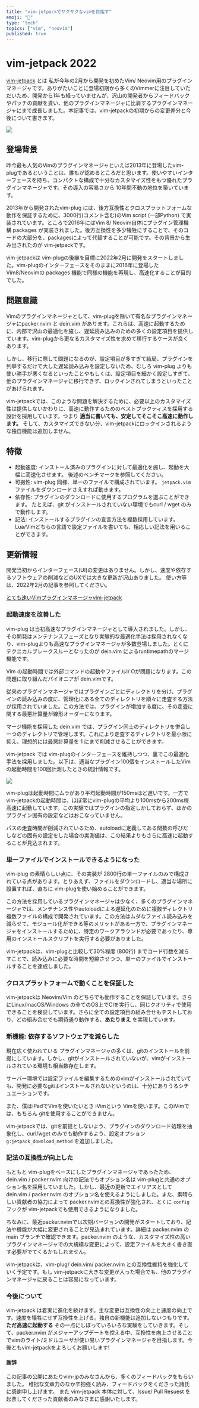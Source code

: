 ```yaml
---
title: "vim-jetpackでサクサクなvimを目指す"
emoji: "🚀"
type: "tech"
topics: ["vim", "neovim"]
published: true
---
```


# vim-jetpack 2022

[vim-jetpack](https://github.com/tani/vim-jetpack) とは 私が今年の2月から開発を初めたVim/ Neovim用のプラグインマネージャです。ありがたいことに登場初期から多くのVimmerに注目していただいため、開発から1年も経っていませんが、沢山の開発者からフィードバックやパッチの貢献を貰い、他のプラグインマネージャに比肩するプラグインマネージャにまで成長しました。本記事では、vim-jetpackの初期からの変更差分と今後について書きます。

![](/images/star_history_jetpack_2022.png)

## 登場背景

昨今最も人気のVimのプラグインマネージャといえば2013年に登場したvim-plugであるということは、誰もが認めるところだと思います。使いやすいインターフェースを持ち、コンパクトな構成で十分なカスタマイズ性をもつ優れたプラグインマネージャです。その導入の容易さから 10年間不動の地位を築いています。

2013年から開発されたvim-plug には、後方互換性とクロスプラットフォームな動作を保証するために、3000行(コメント含む)のVim script (一部Python) で実装されています。ところで2016年にはVim 8/ Neovim自体にプラグイン管理機構 packages が実装されました。後方互換性を多少犠牲にすることで、そのコードの大部分を、packagesによって代替することが可能です。その背景から生み出されたのが vim-jetpackです。

vim-jetpackは vim-plugの後継を目標に2022年2月に開発をスタートしました。vim-plugのインターフェースをそのままに2016年に登場した Vim8/Neovimの packages 機能で同様の機能を再現し、高速化することが目的でした。


## 問題意識

Vimのプラグインマネージャとして、vim-plugを除いて有名なプラグインマネージャにpacker.nvim と dein.vim があります。これらは、高速に起動するために、内部で沢山の最適化を施し、遅延読み込みのための多くの設定項目を提供しています。vim-plugから更なるカスタマイズ性を求めて移行するケースが良くあります。

しかし、移行に際して問題になるのが、設定項目が多すぎて結局、プラグインを列挙するだけで大した遅延読み込みを設定しないため、むしろ vim-plug よりも使い勝手が悪くなるといったことやもしくは、設定項目を細かく設定しすぎて、他のプラグインマネージャに移行できず、ロックインされてしまうといったことがあげられます。

vim-jetpackでは、このような問題を解決するために、必要以上のカスタマイズ性は提供しないかわりに、高速に動作するためのベストプラクティスを採用する設計を採用しています。つまり **適当に書いても、安定してそこそこ高速に動作します。** そして、カスタマイズできない分、vim-jetpackにロックインされるような独自機能は追加しません。

## 特徴

- 起動速度: インストール済みのプラグインに対して最適化を施し、起動を大幅に高速化させます。    後述のベンチマークを参照してください。
- 可搬性: vim-plug 同様、単一のファイルで構成されています。  `jetpack.vim` ファイルをダウンロードさえすれば動きます。
- 依存性: プラグインのダウンロードに使用するプログラムを選ぶことができます。  たとえば、git がインストールされていない環境でもcurl / wget のみで動作します。
- 記法: インストールするプラグインの宣言方法を複数採用しています。  Lua/Vimどちらの言語で設定ファイルを書いても、相応しい記法を用いることができます。
    
## 更新情報

開発当初からインターフェース(UI)の変更はありません。しかし、速度や依存するソフトウェアの削減などのUXでは大きな更新が沢山ありました。
使い方等は、2022年2月の記事を参照してください。

[とても速いVimプラグインマネージャvim-jetpack](https://zenn.dev/dog/articles/jetpack_intro)

### 起動速度を改善した

vim-plug は当初高速なプラグインマネージャとして導入されました。しかし、その開発はメンテナンスフェーズとなり実験的な最適化手法は採用されなくなり、vim-plugよりも高速なプラグインマネージャが多数登場しました。とくにテクニカルブレークスルーとなったのが dein.vim によるruntimepathのマージ機能です。

Vim の起動時間では外部コマンドの起動やファイルI/ Oが問題になります。この問題に取り組んだパイオニアが dein.vimです。

従来のプラグインマネージャではプラグインごとにディレクトリを分け、プラグインの読み込みの度に、管理化にある全てのディレクトリを順々に走査する方法が採用されていました。この方法では、プラグインが増加する度に、その走査に関する最悪計算量が線形オーダーになります。

マージ機能を採用した dein.vim では、プラグイン同士のディレクトリを併合し一つのディレクトリで管理します。これにより走査するディレクトリを最小限に抑え、理想的には最悪計算量を 1 にまで削減させることができます。

vim-jetpack では vim-plugのインターフェースを維持しつつ、裏でこの最適化手法を採用しました。以下は、適当なプラグイン100個をインストールしたVimの起動時間を100回計測したときの統計情報です。

![](/images/jetpack_benchmark_2022.png)

vim-plugは起動時間にムラがあり平均起動時間が150msほど遅いです。一方で vim-jetpackの起動時間は、ほぼ常にvim-plugの平均より100msから200ms程高速に起動しています。この実験ではプラグインの指定しかしておらず、ほかのプラグイン固有の設定などはおこなっていません。

パスの走査時間が削減されているため、autoloadに定義してある関数の呼びだしなどの固有の設定をした場合の実測値は、この結果よりもさらに高速に起動することが見込まれます。

### 単一ファイルでインストールできるようになった

vim-plug の素晴らしい点に、その実装が 2800行の単一ファイルのみで構成されている点があります。とりあえず、ファイルをダウンロードし、適当な場所に設置すれば、直ちに vim-plugを使い始めることができます。

この方法を採用しているプラグインマネージャは少なく、多くのプラグインマネージャでは、メンテナンス性やautoloadによる遅延化のために複数ディレクトリ複数ファイルの構成で開発されています。この方法はムダなファイル読み込みを減らせて、モジュール化ができる等のメリットがある一方で、プラグインマネージャをインストールするために、特定のワークアラウンドが必要であったり、専用のインストールスクリプトを実行する必要がありました。

vim-jetpackは、vim-plugと比較して30%程度 (800行) までコード行数を減らすことで、読み込みに必要な時間を短縮させつつ、単一のファイルでインストールすることを達成しました。

### クロスプラットフォームで動くことを保証した

vim-jetpackは Neovim/Vim のどちらでも動作することを保証しています。さらにLinux/macOS/Windows の全てのOS上でCIを実行し、同じクオリティで使用できることを検証しています。さらに全ての設定項目の組み合せもテストしており、どの組み合せでも期待通り動作する、**あたりまえ** を実現しています。

### 新機能: 依存するソフトウェアを減らした

現在広く使われている プラグインマネージャの多くは、gitのインストールを前提にしています。しかし、gitがインストールされていないが、vimがインストールされている環境も相当数存在します。

サーバー環境では設定ファイルを編集するためのvimがインストールされていても、開発に必要なgitはインストールされないというのは、十分にありうるシチュエーションです。

また、僕はiPadでVimを使いたいとき iVimという Vimを使います。このiVimでは、もちろん gitを使用することができません。

vim-jetpackでは、gitを前提としないよう、プラグインのダウンロード処理を抽象化し、curl/wget のみでも動作するよう、設定オプション `g:jetpack_download_method` を追加しました。

### 記法の互換性が向上した

もともと vim-plugをベースにしたプラグインマネージャであったため、dein.vim / packer.nvim 向けの記法でもオプション名は vim-plugと共通のオプション名を採用していました。しかし、最近の更新でエイリアスとして dein.vim / packer.nvim のオプション名を使えるようにしました。また、素晴らしい貢献者の協力によって packer.nvimとの互換性が強化され、とくに `config` フックが vim-jetpackでも使用できるようになりました。

ちなみに、最近packer.nvimでは次期バージョンの開発がスタートしており、記法や機能が大幅に変更されることが見込まれています。詳細は packer.nvim の main ブランチで確認できます。packer.nvim のような、カスタマイズ性の高いプラグインマネージャでの大規模な変更によって、設定ファイルを大きく書き直す必要がでてくるかもしれません。

vim-jetpackは、vim-plug/ dein.vim/ packer.nvim との互換性維持を強化していく予定です。もし vim-jetpackに大きな変更が入った場合でも、他のプラグインマネージャに戻ることは容易になっています。

### 今後について

vim-jetpack は着実に進化を続けます。主な変更は互換性の向上と速度の向上です。速度を犠牲にせず互換性を上げる。独自の新機能は追加しないつもりです。 **ただ高速に起動する** その一点にしぼっていろいろな実験をしていきます。そして、packer.nvim がメジャーアップデートを控える中、互換性を向上させることでvimのライト/ミドルユーザが使い易いプラグインマネージャを目指します。今後ともvim-jetpackをよろしくお願いします!

#### 謝辞

この記事の公開にあたりvim-jpのみなさんから、多くのフィードバックをもらいました。
稚拙な文章力のなか辛抱強く読み、フィードバックをくださった諸氏に感謝申し上げます。
また vim-jetpack 本体に対して、Issue/ Pull Resuest を起票してくださった貢献者のみなさまに感謝いたします。
